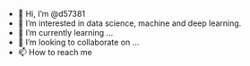 - 👋 Hi, I’m @d57381
- 👀 I’m interested in data science, machine and deep learning.
- 🌱 I’m currently learning ...
- 💞️ I’m looking to collaborate on ...
- 📫 How to reach me

<!---
d57381/d57381 is a ✨ special ✨ repository because its `README.md` (this file) appears on your GitHub profile.
You can click the Preview link to take a look at your changes.
--->
